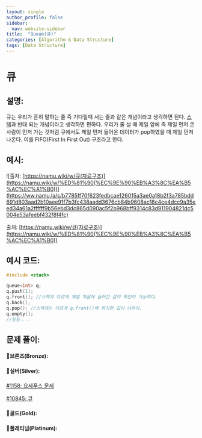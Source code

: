 ```yaml
---
layout: single
author_profile: false
sidebar:
  nav: website-sidebar
title:  "Queue(큐)"
categories: [Algorithm & Data Structure]
tags: [Data Structure]
---
```

# 큐

## 설명:

큐는 우리가 흔히 말하는 줄 즉 기다릴때 서는 줄과 같은 개념이라고 생각하면 된다. [스택](%E1%84%89%E1%85%B3%E1%84%90%E1%85%A2%E1%86%A8%203ca819ee98ee47ebb301e88793f083b2.md)과 반대 되는 개념이라고 생각하면 편하다. 우리가 줄 설 때 제일 앞에 즉 제일 먼저 온 사람이 먼저 가는 것처럼 큐에서도 제일 먼저 들어온 데이터가 pop하였을 때 제일 먼저 나온다. 이를 FIFO(First  In First Out) 구조라고 한다.

## 예시:

![출처: [https://namu.wiki/w/큐(자료구조)](https://namu.wiki/w/%ED%81%90(%EC%9E%90%EB%A3%8C%EA%B5%AC%EC%A1%B0))](https://ww.namu.la/s/b7785ff70f623fedbcae126015a3ae0a18b2f3a785bdd691d803aad2b10aee91f7b3fc438aadd3676cb84b9608ac18c4ce4dcc9a35eed34a61a2ffffff9b56ebd3dc865d090ac5f2b968bff9314c83d911904821dc5004e53afeebf432f8f4fc)

출처: [https://namu.wiki/w/큐(자료구조)](https://namu.wiki/w/%ED%81%90(%EC%9E%90%EB%A3%8C%EA%B5%AC%EC%A1%B0))

## 예시 코드:

```cpp
#include <stack>

queue<int> q;
q.push(1);
q.front(); //스택과 다르게 제일 처음에 들어간 값이 확인이 가능하다.
q.back();
q.pop(); //스택과는 다르게 q.front()에 위치한 값이 나온다.
q.empty();
//등등....
```

## 문제 풀이:

#### 🥉브론즈(Bronze):

#### 🥈실버(Silver):

[#1158: 요세푸스 문제](%E1%84%8F%E1%85%B2%201f66e228081745d98631b74d443ca36f/#1158%20%E1%84%8B%E1%85%AD%E1%84%89%E1%85%A6%E1%84%91%E1%85%AE%E1%84%89%E1%85%B3%20%E1%84%86%E1%85%AE%E1%86%AB%E1%84%8C%E1%85%A6%202334fc1803b8450e994526853d092691.md)

[#10845: 큐](%E1%84%8F%E1%85%B2%201f66e228081745d98631b74d443ca36f/#10845%20%E1%84%8F%E1%85%B2%20d3e0876c076f407cab33a33eafab75b9.md)

#### 🥇골드(Gold):

#### 👑플레티넘(Platinum):


